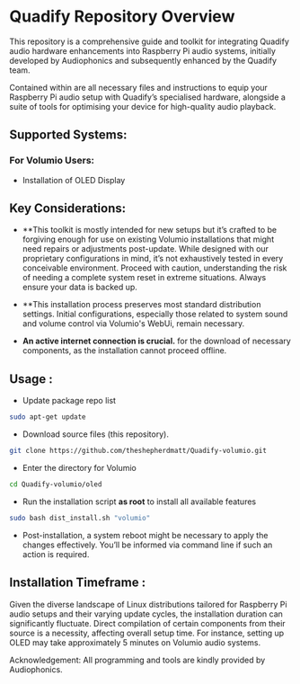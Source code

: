 # Quadify Repository Overview
This repository is a comprehensive guide and toolkit for integrating Quadify audio hardware enhancements into Raspberry Pi audio systems, initially developed by Audiophonics and subsequently enhanced by the Quadify team.

Contained within are all necessary files and instructions to equip your Raspberry Pi audio setup with Quadify’s specialised hardware, alongside a suite of tools for optimising your device for high-quality audio playback.

## Supported Systems: 
  
### For Volumio Users:
* Installation of OLED Display

## Key Considerations:
* **This toolkit is mostly intended for new setups but it’s crafted to be forgiving enough for use on existing Volumio installations that might need repairs or adjustments post-update. While designed with our proprietary configurations in mind, it’s not exhaustively tested in every conceivable environment. Proceed with caution, understanding the risk of needing a complete system reset in extreme situations. Always ensure your data is backed up.

* **This installation process preserves most standard distribution settings. Initial configurations, especially those related to system sound and volume control via Volumio's WebUi, remain necessary. 

* **An active internet connection is crucial.** for the download of necessary components, as the installation cannot proceed offline.

## Usage : 
* Update package repo list
```bash
sudo apt-get update
```

* Download source files (this repository).
```bash
git clone https://github.com/theshepherdmatt/Quadify-volumio.git
```

* Enter the directory for Volumio
```bash
cd Quadify-volumio/oled
```

* Run the installation script **as root** to install all available features
```bash
sudo bash dist_install.sh "volumio"
```

* Post-installation, a system reboot might be necessary to apply the changes effectively. You’ll be informed via command line if such an action is required.

## Installation Timeframe :
Given the diverse landscape of Linux distributions tailored for Raspberry Pi audio setups and their varying update cycles, the installation duration can significantly fluctuate. Direct compilation of certain components from their source is a necessity, affecting overall setup time. For instance, setting up OLED may take approximately 5 minutes on Volumio audio systems.

Acknowledgement: All programming and tools are kindly provided by Audiophonics.
